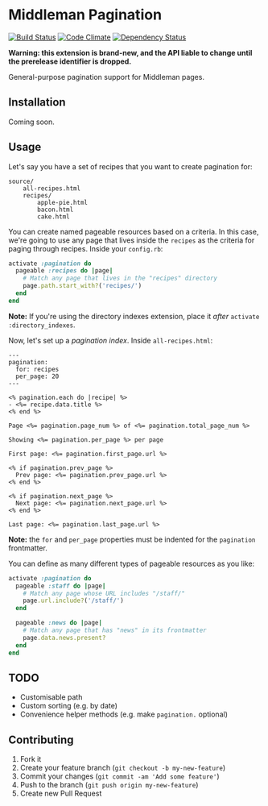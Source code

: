 # Middleman Pagination

[![Build Status](https://travis-ci.org/Aupajo/middleman-pagination.png?branch=master)](https://travis-ci.org/Aupajo/middleman-pagination)
[![Code Climate](https://codeclimate.com/github/Aupajo/middleman-pagination.png)](https://codeclimate.com/github/Aupajo/middleman-pagination)
[![Dependency Status](https://gemnasium.com/Aupajo/middleman-pagination.png)](https://gemnasium.com/Aupajo/middleman-pagination)

**Warning: this extension is brand-new, and the API liable to change until the prerelease identifier is dropped.**

General-purpose pagination support for Middleman pages.

## Installation

Coming soon.

## Usage

Let's say you have a set of recipes that you want to create pagination for:

    source/
        all-recipes.html
        recipes/
            apple-pie.html
            bacon.html
            cake.html

You can create named pageable resources based on a criteria. In this case, we're going to use any page that lives inside the `recipes` as the criteria for paging through recipes. Inside your `config.rb`:

```ruby
activate :pagination do
  pageable :recipes do |page|
    # Match any page that lives in the "recipes" directory
    page.path.start_with?('recipes/')
  end
end
```

**Note:** If you're using the directory indexes extension, place it *after* `activate :directory_indexes`.

Now, let's set up a *pagination index*. Inside `all-recipes.html`:

```erb
---
pagination:
  for: recipes
  per_page: 20
---

<% pagination.each do |recipe| %>
- <%= recipe.data.title %>
<% end %>

Page <%= pagination.page_num %> of <%= pagination.total_page_num %>

Showing <%= pagination.per_page %> per page

First page: <%= pagination.first_page.url %>

<% if pagination.prev_page %>
  Prev page: <%= pagination.prev_page.url %>
<% end %>

<% if pagination.next_page %>
  Next page: <%= pagination.next_page.url %>
<% end %>

Last page: <%= pagination.last_page.url %>
```

**Note:** the `for` and `per_page` properties must be indented for the `pagination` frontmatter.


You can define as many different types of pageable resources as you like:

```ruby
activate :pagination do
  pageable :staff do |page|
    # Match any page whose URL includes "/staff/"
    page.url.include?('/staff/')
  end

  pageable :news do |page|
    # Match any page that has "news" in its frontmatter
    page.data.news.present?
  end
end
```

## TODO

* Customisable path
* Custom sorting (e.g. by date)
* Convenience helper methods (e.g. make `pagination.` optional)

## Contributing

1. Fork it
2. Create your feature branch (`git checkout -b my-new-feature`)
3. Commit your changes (`git commit -am 'Add some feature'`)
4. Push to the branch (`git push origin my-new-feature`)
5. Create new Pull Request
